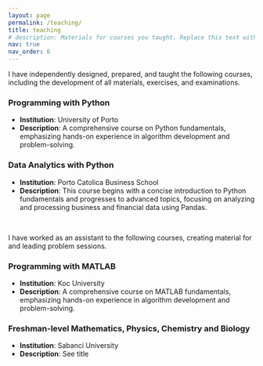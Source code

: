 ```yaml
---
layout: page
permalink: /teaching/
title: teaching
# description: Materials for courses you taught. Replace this text with your description.
nav: true
nav_order: 6
---
```


I have independently designed, prepared, and taught the following courses, including the development of all materials, exercises, and examinations.

### Programming with Python

- **Institution**: University of Porto
- **Description**: A comprehensive course on Python fundamentals, emphasizing hands-on experience in algorithm development and problem-solving.

### Data Analytics with Python

- **Institution**: Porto Catolica Business School
- **Description**: This course begins with a concise introduction to Python fundamentals and progresses to advanced topics, focusing on analyzing and processing business and financial data using Pandas.

&nbsp;

I have worked as an assistant to the following courses, creating material for and leading problem sessions.

### Programming with MATLAB

- **Institution**: Koc University
- **Description**: A comprehensive course on MATLAB fundamentals, emphasizing hands-on experience in algorithm development and problem-solving.

### Freshman-level Mathematics, Physics, Chemistry and Biology

- **Institution**: Sabanci University
- **Description**: See title
